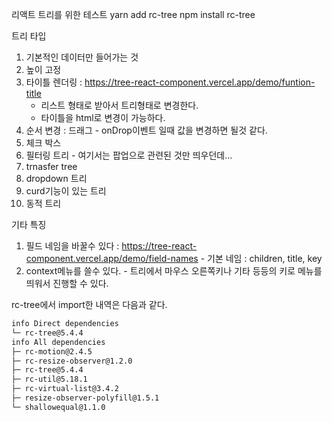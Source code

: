 리액트 트리를 위한 테스트
yarn add rc-tree
npm install rc-tree

트리 타입
  1. 기본적인 데이터만 들어가는 것
  2. 높이 고정
  3. 타이틀 렌더링 : https://tree-react-component.vercel.app/demo/funtion-title
      - 리스트 형태로 받아서 트리형태로 변경한다. 
      - 타이틀을 html로 변경이 가능하다. 
  4. 순서 변경 : 드래그
    - onDrop이벤트 일때 값을 변경하면 될것 같다.
  5. 체크 박스
  6. 필터링 트리
    - 여기서는 팝업으로 관련된 것만 띄우던데... 
  7. trnasfer tree
  8. dropdown 트리 
  9. curd기능이 있는 트리
  10. 동적 트리

기타 특징
  1. 필드 네임을 바꿀수 있다 : https://tree-react-component.vercel.app/demo/field-names
    - 기본 네임 : children, title, key 
  2. context메뉴를 쓸수 있다. 
    - 트리에서 마우스 오른쪽키나 기타 등등의 키로 메뉴를 띄워서 진행할 수 있다.


rc-tree에서 import한 내역은 다음과 같다.
```markdown
info Direct dependencies
└─ rc-tree@5.4.4
info All dependencies
├─ rc-motion@2.4.5
├─ rc-resize-observer@1.2.0
├─ rc-tree@5.4.4
├─ rc-util@5.18.1
├─ rc-virtual-list@3.4.2
├─ resize-observer-polyfill@1.5.1
└─ shallowequal@1.1.0

```